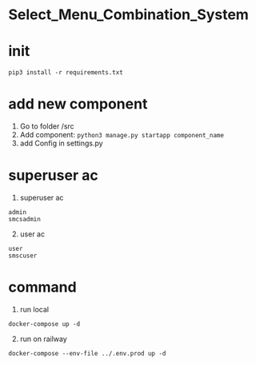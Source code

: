 # Select_Menu_Combination_System

# init
`pip3 install -r requirements.txt`

# add new component
1. Go to folder /src
2. Add component: `python3 manage.py startapp component_name`
3. add Config in settings.py

# superuser ac
1. superuser ac
```
admin
smcsadmin
```
2. user ac
```
user
smscuser
```

# command
1. run local
```
docker-compose up -d
```
2. run on railway
```
docker-compose --env-file ../.env.prod up -d
```